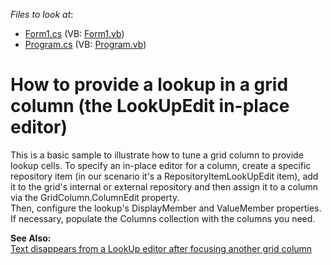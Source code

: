 <!-- default file list -->
*Files to look at*:

* [Form1.cs](./CS/WindowsApplication12/Form1.cs) (VB: [Form1.vb](./VB/WindowsApplication12/Form1.vb))
* [Program.cs](./CS/WindowsApplication12/Program.cs) (VB: [Program.vb](./VB/WindowsApplication12/Program.vb))
<!-- default file list end -->
# How to provide a lookup in a grid column (the LookUpEdit in-place editor)


<p>This is a basic sample to illustrate how to tune a grid column to provide lookup cells. To specify an in-place editor for a column, create a specific repository item (in our scenario it's a RepositoryItemLookUpEdit item), add it to the grid's internal or external repository and then assign it to a column via the GridColumn.ColumnEdit property. <br />
Then, configure the lookup's  DisplayMember and ValueMember properties. If necessary, populate the Columns collection with the columns you need.</p><p><strong>See Also:</strong><br />
<a href="https://www.devexpress.com/Support/Center/p/A1023">Text disappears from a LookUp editor after focusing another grid column</a></p>

<br/>



